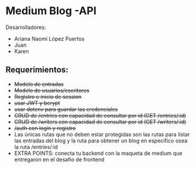 # Medium Blog -API

Desarrolladores:

- Ariana Naomi López Puertos
- Juan
- Karen 


## Requerimientos:
- ~~Modelo de entradas~~   
- ~~Modelo de usuarios/escritores~~ 
- ~~Registro e inicio de session~~
- ~~usar JWT y bcrypt~~
- ~~usar dotenv para guardar las credenciales~~
- ~~CRUD de /entries con capacidad de consultar por id (GET /entries/:id)~~
- ~~CRUD de /writers con capacidad de consultar por id (GET /writers/:id)~~
- ~~/auth con login y registro~~
- Las únicas rutas que no deben estar protegidas son las rutas para listar las entradas del blog y la ruta para obtener un blog en especifico osea la ruta /entries/:id
- EXTRA POINTS: conecta tu backend con la maqueta de medium que entregaron en el desafio de frontend
